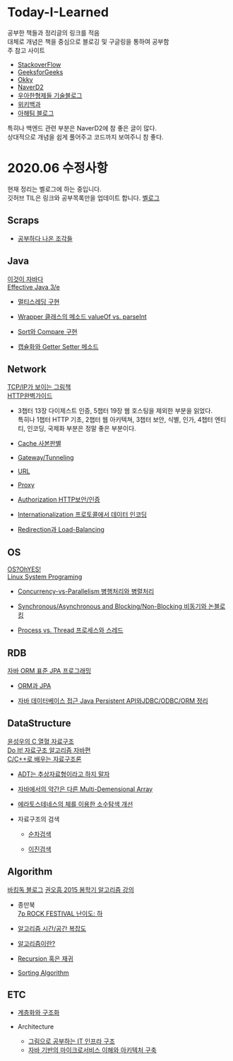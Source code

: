 # Today-I-Learned  
공부한 책들과 정리글의 링크를 적음  
대체로 개념은 책을 중심으로 블로깅 및 구글링을 통하여 공부함  
주 참고 사이트
  - [StackoverFlow](https://www.stackoverflow.com/)  
  - [GeeksforGeeks](https://www.geeksforgeeks.org/)  
  - [Okky](https://www.okky.kr/)  
  - [NaverD2](https://www.d2.naver.com/)  
  - [우아한형제들 기술블로그](https://woowabros.github.io/)  
  - [위키백과](https://www.wikipedia.org/)  
  - [아해팀 블로그](https://devahea.github.io/)  
  
특히나 백엔드 관련 부분은 NaverD2에 참 좋은 글이 많다.  
상대적으로 개념을 쉽게 풀어주고 코드까지 보여주니 참 좋다.

# 2020.06 수정사항 
현재 정리는 벨로그에 하는 중입니다.  
깃허브 TIL은 링크와 공부목록만을 업데이트 합니다. 
[벨로그](https://velog.io/@agugu95)

## Scraps
- [공부하다 나온 조각들](https://github.com/Agugu95/Today-I-Learned/blob/master/ETC/%EA%B3%B5%EB%B6%80%ED%95%98%EB%8B%A4%ED%8C%81%ED%8C%81.md)  

## Java  
[이것이 자바다](http://www.yes24.com/Product/Goods/15651484?scode=032&OzSrank=1)  
[Effective Java 3/e](http://www.yes24.com/Product/Goods/65551284?Acode=101)  

- [멀티스레딩 구현](https://github.com/Agugu95/Today-I-Learned/blob/master/Java/Multi-Threading.md)  

- [Wrapper 클래스의 메소드 valueOf vs. parseInt](https://github.com/Agugu95/Today-I-Learned/tree/master/Java/ValueOf-ParseInt.md)  

- [Sort와 Compare 구현](https://github.com/Agugu95/Today-I-Learned/blob/master/Java/Comparator%20vs.%20Comparable.md)  

- [캡슐화와 Getter Setter 메소드](https://github.com/Agugu95/Today-I-Learned/blob/master/Java/GetterAndSetter.md)  


## Network  
[TCP/IP가 보이는 그림책](http://www.yes24.com/Product/Goods/73020774?Acode=101)    
[HTTP완벽가이드](http://www.yes24.com/Product/Goods/15381085?Acode=101)
- 3챕터 13장 다이제스트 인증, 5챕터 19장 웹 호스팅을 제외한 부분을 읽었다.  
특히나 1챕터 HTTP 기초, 2챕터 웹 아키텍쳐, 3챕터 보안, 식별, 인가, 4챕터 엔티티, 인코딩, 국제화 부분은 정말 좋은 부분이다.  

- [Cache 사본판별](https://github.com/Agugu95/Today-I-Learned/blob/master/Network/Caching.md)  

- [Gateway/Tunneling](https://github.com/Agugu95/Today-I-Learned/blob/master/Network/Gateway.md)  

- [URL](https://github.com/Agugu95/Today-I-Learned/blob/master/Network/URL.md)  

- [Proxy](https://github.com/Agugu95/Today-I-Learned/tree/master/Network/Proxy.md)  

- [Authorization HTTP보안/인증](https://github.com/Agugu95/Today-I-Learned/tree/master/Network/Authorization.md)  

- [Internationalization 프로토콜에서 데이터 인코딩](https://github.com/Agugu95/Today-I-Learned/tree/master/Network/Internationalization.md)  

- [Redirection과 Load-Balancing](https://github.com/Agugu95/Today-I-Learned/blob/master/Network/Redirection-and-LoadBalancing.md)  

## OS  
[OS?OhYES!](http://www.yes24.com/Product/Goods/3696547?Acode=101)  
[Linux System Programing](http://www.yes24.com/Product/Goods/15581782?Acode=101)  

- [Concurrency-vs-Parallelism 병행처리와 병렬처리](https://github.com/Agugu95/Today-I-Learned/blob/master/OS/Concurrence-vs-Parallel.md)  

- [Synchronous/Asynchronous and Blocking/Non-Blocking 비동기와 논블로킹](https://github.com/Agugu95/Today-I-Learned/blob/master/OS/SyncAndAsync.md)  

- [Process vs. Thread 프로세스와 스레드](https://github.com/Agugu95/Today-I-Learned/tree/master/OS/Process-Thread.md)  

## RDB  
[자바 ORM 표준 JPA 프로그래밍](http://www.yes24.com/Product/Goods/64988508?Acode=101)  

- [ORM과 JPA]()  

- [자바 데이터베이스 접근 Java Persistent API와JDBC/ODBC/ORM 정리](https://github.com/Agugu95/Today-I-Learned/blob/master/RDB/JDBC-ODBC-ORM.md)  

## DataStructure  
[윤성우의 C 열혈 자료구조](http://www.yes24.com/Product/Goods/6214396?Acode=101)  
[Do It! 자료구조 알고리즘 자바편](http://www.yes24.com/Product/Goods/60547893?Acode=101)  
[C/C++로 배우는 자료구조론](http://www.yes24.com/Product/Goods/1402199?scode=032&OzSrank=5)  

- [ADT는 추상자료형이라고 하지 말자](https://github.com/Agugu95/Today-I-Learned/blob/master/DataStructure/ADT.md)  

- [자바에서의 약간은 다른 Multi-Demensional Array](https://github.com/Agugu95/Today-I-Learned/blob/master/DataStructure/Multi-Dementinal-Array.md)  

- [에라토스테네스의 체를 이용한 소수탐색 개선](https://github.com/Agugu95/Today-I-Learned/blob/master/DataStructure/소수탐색개선.md)  


- 자료구조의 검색  
  - [순차검색](https://github.com/Agugu95/Today-I-Learned/blob/master/DataStructure/Searcing/Sequential-Search.md)    
  
  - [이진검색](https://github.com/Agugu95/Today-I-Learned/blob/master/DataStructure/Searchig/Binary-Search.md)  
  


## Algorithm  
[바킹독 블로그](https://blog.encrypted.gg/)
[권오흠 2015 봄학기 알고리즘 강의](https://www.youtube.com/watch?v=ln7AfppN7mY&list=PL52K_8WQO5oUuH06MLOrah4h05TZ4n38l)  


- 종만북  
[7p ROCK FESTIVAL 난이도: 하](https://github.com/Agugu95/Today-I-Learned/blob/master/Algorithm/%EC%A2%85%EB%A7%8C%EB%B6%81/FESTIVAL.md)   

- [알고리즘 시간/공간 복잡도](https://github.com/Agugu95/Today-I-Learned/blob/master/Algorithm/Algorithm-Complexity.md)  

- [알고리즘이란?](https://github.com/Agugu95/Today-I-Learned/blob/master/Algorithm/Algorithm.md)  

- [Recursion 혹은 재귀](https://github.com/Agugu95/Today-I-Learned/blob/master/Algorithm/Recursion.md)  

- [Sorting Algorithm](https://github.com/Agugu95/Today-I-Learned/blob/master/DataStructure/Sort/)  

## ETC  
- [계층화와 구조화](https://github.com/Agugu95/Today-I-Learned/blob/master/ETC/StructuredAndLayering.md)  

- Architecture
  - [그림으로 공부하는 IT 인프라 구조](http://www.yes24.com/Product/Goods/19041948?Acode=101)  
  - [자바 기반의 마이크로서비스 이해와 아키텍처 구축](http://www.yes24.com/Product/Goods/64988508?Acode=101)  
